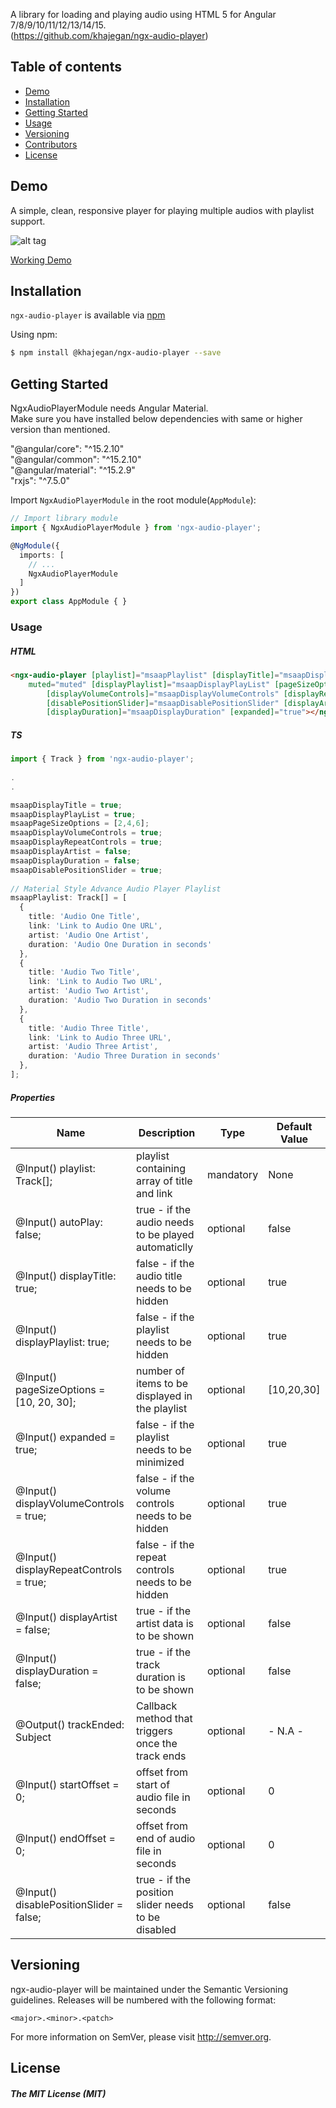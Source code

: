 
A library for loading and playing audio using HTML 5 for Angular 7/8/9/10/11/12/13/14/15.  
(https://github.com/khajegan/ngx-audio-player)


## Table of contents

- [Demo](#demo)
- [Installation](#installation)
- [Getting Started](#getting-started)
- [Usage](#usage)
- [Versioning](#versioning)
- [Contributors](#contributors)
- [License](#license)

## Demo

A simple, clean, responsive player for playing multiple audios with playlist support.

![alt tag](https://github.com/vmudigal/ngx-audio-player/blob/master/docs/images/advanced-player.png?raw=true)

[Working Demo](https://vmudigal.github.io/ngx-audio-player/)

## Installation

`ngx-audio-player` is available via [npm](https://www.npmjs.com/package/@khajegan/ngx-audio-player)

Using npm:
```bash
$ npm install @khajegan/ngx-audio-player --save
```

## Getting Started

NgxAudioPlayerModule needs Angular Material.   
Make sure you have installed below dependencies with same or higher version than mentioned.   
   
"@angular/core": "^15.2.10"   
"@angular/common": "^15.2.10"   
"@angular/material": "^15.2.9"   
"rxjs": "^7.5.0"   

   
Import `NgxAudioPlayerModule` in the root module(`AppModule`):   
   
```typescript   
// Import library module
import { NgxAudioPlayerModule } from 'ngx-audio-player';

@NgModule({
  imports: [
    // ...
    NgxAudioPlayerModule
  ]
})
export class AppModule { }
```
   
### Usage    
   
##### HTML   

```html
<ngx-audio-player [playlist]="msaapPlaylist" [displayTitle]="msaapDisplayTitle" [autoPlay]="false" 
    muted="muted" [displayPlaylist]="msaapDisplayPlayList" [pageSizeOptions]="pageSizeOptions" (trackEnded)="onEnded($event)"
        [displayVolumeControls]="msaapDisplayVolumeControls" [displayRepeatControls]="msaapDisplayRepeatControls"
        [disablePositionSlider]="msaapDisablePositionSlider" [displayArtist]="msaapDisplayArtist" 
        [displayDuration]="msaapDisplayDuration" [expanded]="true"></ngx-audio-player> 
```
   
##### TS   

```ts
import { Track } from 'ngx-audio-player';  
   
.  
.   

msaapDisplayTitle = true;
msaapDisplayPlayList = true;
msaapPageSizeOptions = [2,4,6];
msaapDisplayVolumeControls = true;
msaapDisplayRepeatControls = true;
msaapDisplayArtist = false;
msaapDisplayDuration = false;
msaapDisablePositionSlider = true;
   
// Material Style Advance Audio Player Playlist
msaapPlaylist: Track[] = [
  {
    title: 'Audio One Title',
    link: 'Link to Audio One URL',
    artist: 'Audio One Artist',
    duration: 'Audio One Duration in seconds'
  },
  {
    title: 'Audio Two Title',
    link: 'Link to Audio Two URL',
    artist: 'Audio Two Artist',
    duration: 'Audio Two Duration in seconds'
  },
  {
    title: 'Audio Three Title',
    link: 'Link to Audio Three URL',
    artist: 'Audio Three Artist',
    duration: 'Audio Three Duration in seconds'
  },
];
```   

##### Properties   

| Name                                       | Description                                         | Type      | Default Value |
|--------------------------------------------|-----------------------------------------------------|-----------|---------------|
| @Input() playlist: Track[];                | playlist containing array of title and link         | mandatory | None          |
| @Input() autoPlay: false;                  | true - if the audio needs to be played automaticlly | optional  | false         |
| @Input() displayTitle: true;               | false - if the audio title needs to be hidden       | optional  | true          |
| @Input() displayPlaylist: true;            | false - if the playlist needs to be hidden          | optional  | true          |
| @Input() pageSizeOptions = [10, 20, 30];   | number of items to be displayed in the playlist     | optional  | [10,20,30]    |
| @Input() expanded = true;                  | false - if the playlist needs to be minimized       | optional  | true          |
| @Input() displayVolumeControls = true;     | false - if the volume controls needs to be hidden   | optional  | true          |
| @Input() displayRepeatControls = true;     | false - if the repeat controls needs to be hidden   | optional  | true          |
| @Input() displayArtist = false;            | true - if the artist data is to be shown            | optional  | false         |
| @Input() displayDuration = false;          | true - if the track duration is to be shown         | optional  | false         |
| @Output() trackEnded: Subject<string>      | Callback method that triggers once the track ends   | optional  | - N.A -       |
| @Input() startOffset = 0;                  | offset from start of audio file in seconds          | optional  | 0             |
| @Input() endOffset = 0;                    | offset from end of audio file in seconds            | optional  | 0             |
| @Input() disablePositionSlider = false;    | true - if the position slider needs to be disabled  | optional  | false         |
 

## Versioning

ngx-audio-player will be maintained under the Semantic Versioning guidelines.
Releases will be numbered with the following format:

`<major>.<minor>.<patch>`

For more information on SemVer, please visit http://semver.org.

## License

##### The MIT License (MIT)
